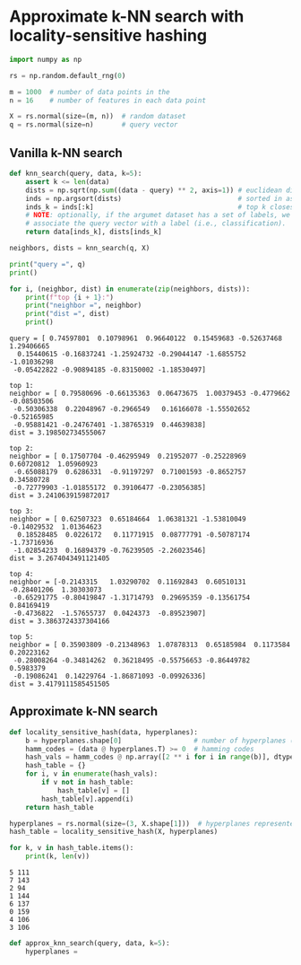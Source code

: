 # Approximate k-NN search with locality-sensitive hashing


```python
import numpy as np
```


```python
rs = np.random.default_rng(0)
```


```python
m = 1000  # number of data points in the
n = 16    # number of features in each data point
```


```python
X = rs.normal(size=(m, n))  # random dataset
q = rs.normal(size=n)       # query vector
```

## Vanilla k-NN search


```python
def knn_search(query, data, k=5):
    assert k <= len(data)
    dists = np.sqrt(np.sum((data - query) ** 2, axis=1)) # euclidean distance
    inds = np.argsort(dists)                             # sorted in ascending order
    inds_k = inds[:k]                                    # top k closest data points
    # NOTE: optionally, if the argumet dataset has a set of labels, we can also
    # associate the query vector with a label (i.e., classification).
    return data[inds_k], dists[inds_k]
```


```python
neighbors, dists = knn_search(q, X)

print("query =", q)
print()

for i, (neighbor, dist) in enumerate(zip(neighbors, dists)):
    print(f"top {i + 1}:")
    print("neighbor =", neighbor)
    print("dist =", dist)
    print()
```

    query = [ 0.74597801  0.10798961  0.96640122  0.15459683 -0.52637468  1.29406665
      0.15440615 -0.16837241 -1.25924732 -0.29044147 -1.6855752  -1.01036298
     -0.05422822 -0.90894185 -0.83150002 -1.18530497]
    
    top 1:
    neighbor = [ 0.79580696 -0.66135363  0.06473675  1.00379453 -0.4779662  -0.08503506
     -0.50306338  0.22048967 -0.2966549   0.16166078 -1.55502652 -0.52165985
     -0.95881421 -0.24767401 -1.38765319  0.44639838]
    dist = 3.198502734555067
    
    top 2:
    neighbor = [ 0.17507704 -0.46295949  0.21952077 -0.25228969  0.60720812  1.05960923
     -0.65088179  0.6286331  -0.91197297  0.71001593 -0.8652757   0.34580728
     -0.72779903 -1.01855172  0.39106477 -0.23056385]
    dist = 3.2410639159872017
    
    top 3:
    neighbor = [ 0.62507323  0.65184664  1.06381321 -1.53810049 -0.14029532  1.01364623
      0.18528485  0.0226172   0.11771915  0.08777791 -0.50787174 -1.73716936
     -1.02854233  0.16894379 -0.76239505 -2.26023546]
    dist = 3.2674043491121405
    
    top 4:
    neighbor = [-0.2143315   1.03290702  0.11692843  0.60510131 -0.28401206  1.30303073
     -0.65291775 -0.80419847 -1.31714793  0.29695359 -0.13561754  0.84169419
     -0.4736822  -1.57655737  0.0424373  -0.89523907]
    dist = 3.3863724337304166
    
    top 5:
    neighbor = [ 0.35903809 -0.21348963  1.07878313  0.65185984  0.1173584   0.20223162
     -0.28008264 -0.34814262  0.36218495 -0.55756653 -0.86449782  0.5983379
     -0.19086241  0.14229764 -1.86871093 -0.09926336]
    dist = 3.4179111585451505
    


## Approximate k-NN search


```python
def locality_sensitive_hash(data, hyperplanes):
    b = hyperplanes.shape[0]                  # number of hyperplanes (i.e., number of bits in each code)
    hamm_codes = (data @ hyperplanes.T) >= 0  # hamming codes
    hash_vals = hamm_codes @ np.array([2 ** i for i in range(b)], dtype=int)
    hash_table = {}
    for i, v in enumerate(hash_vals):
        if v not in hash_table:
            hash_table[v] = []
        hash_table[v].append(i)
    return hash_table
```


```python
hyperplanes = rs.normal(size=(3, X.shape[1]))  # hyperplanes represented as their normal vectors
hash_table = locality_sensitive_hash(X, hyperplanes)

for k, v in hash_table.items():
    print(k, len(v))
```

    5 111
    7 143
    2 94
    1 144
    6 137
    0 159
    4 106
    3 106



```python
def approx_knn_search(query, data, k=5):
    hyperplanes = 
```
